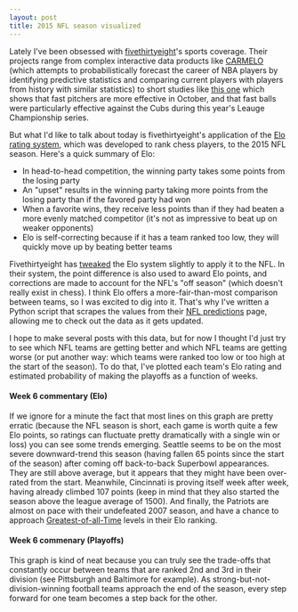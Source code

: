 ```yaml
---
layout: post
title: 2015 NFL season visualized
---
```


Lately I've been obsessed with [fivethirtyeight](http://fivethirtyeight.com/)'s sports coverage.  Their projects range from complex interactive data products like  [CARMELO](http://projects.fivethirtyeight.com/carmelo/) (which attempts to probabilistically forecast the career of NBA players by identifying predictive statistics and comparing current players with players from history with similar statistics) to short studies like [this one](http://fivethirtyeight.com/datalab/the-cubs-cant-take-the-mets-heat/) which shows that fast pitchers are more effective in October, and that fast balls were particularly effective against the Cubs during this year's Leauge Championship series.

But what I'd like to talk about today is fivethirtyeight's application of the [Elo rating system](https://en.wikipedia.org/wiki/Elo_rating_system), which was developed to rank chess players, to the 2015 NFL season.  Here's a quick summary of Elo:

* In head-to-head competition, the winning party takes some points from the losing party
* An "upset" results in the winning party taking more points from the losing party than if the favored party had won
* When a favorite wins, they receive less points than if they had beaten a more evenly matched competitor (it's not as impressive to beat up on weaker opponents)
* Elo is self-correcting because if it has a team ranked too low, they will quickly move up by beating better teams

Fivethirtyeight has [tweaked](http://fivethirtyeight.com/datalab/introducing-nfl-elo-ratings/) the Elo system slightly to apply it to the NFL.  In their system, the point difference is also used to award Elo points, and corrections are made to account for the NFL's "off season" (which doesn't really exist in chess).  I think Elo offers a more-fair-than-most comparison between teams, so I was excited to dig into it.  That's why I've written a Python script that scrapes the values from their [NFL predictions](http://projects.fivethirtyeight.com/2015-nfl-predictions/) page, allowing me to check out the data as it gets updated.

I hope to make several posts with this data, but for now I thought I'd just try to see which NFL teams are getting better and which NFL teams are getting worse (or put another way: which teams were ranked too low or too high at the start of the season).  To do that, I've plotted each team's Elo rating and estimated probability of making the playoffs as a function of weeks.


<style type="text/css">
#elo_chart{ 
	margin: auto;
	font: 10px sans-serif;
	width: 800px;
}
#playoff_chart{
	margin: auto;
	font: 10px sans-serif;
	width: 800px;
}

.axis path,
.axis line, 
.axis1 path,
.axis1 line {
  fill: none;
  stroke: #E6E7E8;
  shape-rendering: crispEdges;
}

.x.axis path, .x.axis1 path {
  display: none;
}

.line {
  fill: none;
  stroke-width: 1.5px;
}

.legend-box {
  cursor: pointer;  
}
</style>

<div id="elo_chart"></div>
<script src="http://d3js.org/d3.v3.js"></script>
<script src="/js/NFL/NFL_Line_Charts.js"></script>
<script>
d3.csv("/data/NFL/elo.csv", function(error, data) { 
	draw_chart(data, "Elo Rating", "elo_chart", [1150,1850], false)
});
</script>

<div id="playoff_chart"></div>
<script>
d3.csv("/data/NFL/playoffs.csv", function(error, data) {
	draw_chart(data, "Probability of making playoffs", "playoff_chart", [0, 100], true)
});
</script>

#### Week 6 commentary (Elo)
If we ignore for a minute the fact that most lines on this graph are pretty erratic (because the NFL season is short, each game is worth quite a few Elo points, so ratings can fluctuate pretty dramatically with a single win or loss) you can see some trends emerging.  Seattle seems to be on the most severe downward-trend this season (having fallen 65 points since the start of the season) after coming off back-to-back Superbowl appearances.  They are still above average, but it appears that they might have been over-rated from the start.  Meanwhile, Cincinnati is proving itself week after week, having already climbed 107 points (keep in mind that they also started the season above the league average of 1500).  And finally, the Patriots are almost on pace with their undefeated 2007 season, and have a chance to approach [Greatest-of-all-Time](http://fivethirtyeight.com/datalab/new-england-patriots-are-almost-on-pace-to-be-the-greatest-of-all-time/) levels in their Elo ranking.


#### Week 6 commenary (Playoffs)
This graph is kind of neat because you can truly see the trade-offs that constantly occur between teams that are ranked 2nd and 3rd in their division (see Pittsburgh and Baltimore for example).  As strong-but-not-division-winning football teams approach the end of the season, every step forward for one team becomes a step back for the other.
















